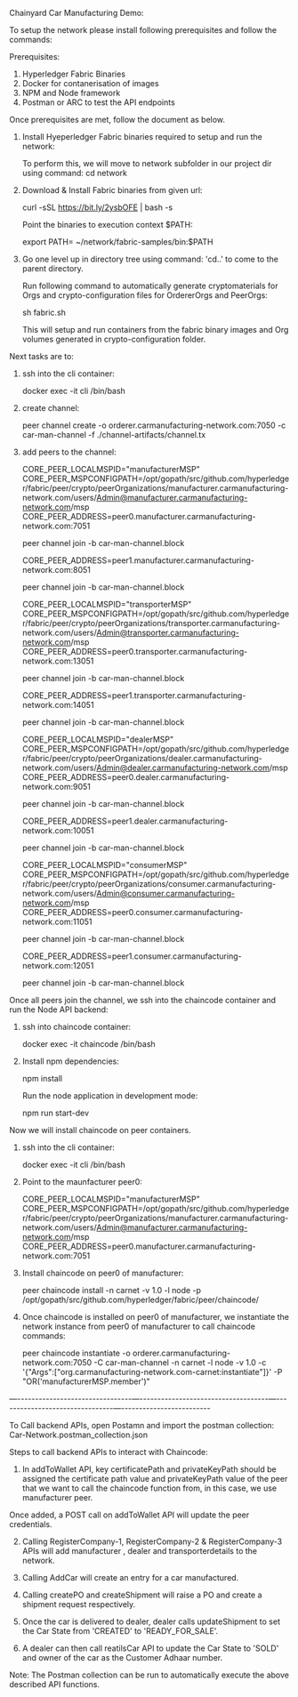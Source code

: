 Chainyard Car Manufacturing Demo:

To setup the network please install following prerequisites and follow the commands:

Prerequisites:

1. Hyperledger Fabric Binaries
2. Docker for contanerisation of images
3. NPM and Node framework
4. Postman or ARC to test the API endpoints

Once prerequisites are met, follow the document as below.

1. Install Hyeperledger Fabric binaries required to setup and run the network:

    To perform this, we will move to network subfolder in our project dir using command: cd network

2. Download & Install Fabric binaries from given url: 

    curl -sSL https://bit.ly/2ysbOFE | bash -s

    Point the binaries to execution context $PATH:

    export PATH= ~/network/fabric-samples/bin:$PATH

3. Go one level up in directory tree using command: 'cd..' to come to the parent directory.

    Run following command to automatically generate cryptomaterials for Orgs and crypto-configuration files for OrdererOrgs and PeerOrgs:

    sh fabric.sh

    This will setup and run containers from the fabric binary images and Org volumes generated in crypto-configuration folder.

Next tasks are to:

1. ssh into the cli container:

    docker exec -it cli /bin/bash 

2. create channel:

    peer channel create -o orderer.carmanufacturing-network.com:7050 -c car-man-channel -f ./channel-artifacts/channel.tx

3. add peers to the channel:

    CORE_PEER_LOCALMSPID="manufacturerMSP"
    CORE_PEER_MSPCONFIGPATH=/opt/gopath/src/github.com/hyperledger/fabric/peer/crypto/peerOrganizations/manufacturer.carmanufacturing-network.com/users/Admin@manufacturer.carmanufacturing-network.com/msp
    CORE_PEER_ADDRESS=peer0.manufacturer.carmanufacturing-network.com:7051

    peer channel join -b car-man-channel.block

    CORE_PEER_ADDRESS=peer1.manufacturer.carmanufacturing-network.com:8051

    peer channel join -b car-man-channel.block

    CORE_PEER_LOCALMSPID="transporterMSP"
    CORE_PEER_MSPCONFIGPATH=/opt/gopath/src/github.com/hyperledger/fabric/peer/crypto/peerOrganizations/transporter.carmanufacturing-network.com/users/Admin@transporter.carmanufacturing-network.com/msp
    CORE_PEER_ADDRESS=peer0.transporter.carmanufacturing-network.com:13051

    peer channel join -b car-man-channel.block

    CORE_PEER_ADDRESS=peer1.transporter.carmanufacturing-network.com:14051
    
    peer channel join -b car-man-channel.block

    CORE_PEER_LOCALMSPID="dealerMSP"
    CORE_PEER_MSPCONFIGPATH=/opt/gopath/src/github.com/hyperledger/fabric/peer/crypto/peerOrganizations/dealer.carmanufacturing-network.com/users/Admin@dealer.carmanufacturing-network.com/msp
    CORE_PEER_ADDRESS=peer0.dealer.carmanufacturing-network.com:9051

    peer channel join -b car-man-channel.block

    CORE_PEER_ADDRESS=peer1.dealer.carmanufacturing-network.com:10051
    
    peer channel join -b car-man-channel.block

    CORE_PEER_LOCALMSPID="consumerMSP"
    CORE_PEER_MSPCONFIGPATH=/opt/gopath/src/github.com/hyperledger/fabric/peer/crypto/peerOrganizations/consumer.carmanufacturing-network.com/users/Admin@consumer.carmanufacturing-network.com/msp
    CORE_PEER_ADDRESS=peer0.consumer.carmanufacturing-network.com:11051

    peer channel join -b car-man-channel.block

    CORE_PEER_ADDRESS=peer1.consumer.carmanufacturing-network.com:12051
    
    peer channel join -b car-man-channel.block

Once all peers join the channel, we ssh into the chaincode container and run the Node API backend:

1. ssh into chaincode container:

    docker exec -it chaincode /bin/bash					

2. Install npm dependencies:

    npm install

    Run the node application in development mode:

    npm run start-dev

Now we will install chaincode on peer containers.

1. ssh into the cli container:

    docker exec -it cli /bin/bash 

2. Point to the maunfacturer peer0:

    CORE_PEER_LOCALMSPID="manufacturerMSP"
    CORE_PEER_MSPCONFIGPATH=/opt/gopath/src/github.com/hyperledger/fabric/peer/crypto/peerOrganizations/manufacturer.carmanufacturing-network.com/users/Admin@manufacturer.carmanufacturing-network.com/msp
    CORE_PEER_ADDRESS=peer0.manufacturer.carmanufacturing-network.com:7051

3. Install chaincode on peer0 of manufacturer:

    peer chaincode install -n carnet -v 1.0 -l node -p /opt/gopath/src/github.com/hyperledger/fabric/peer/chaincode/

4. Once chaincode is installed on peer0 of manufacturer, we instantiate the network instance from peer0 of manufacturer to call  chaincode commands:
					
    peer chaincode instantiate -o orderer.carmanufacturing-network.com:7050 -C car-man-channel -n carnet -l node -v 1.0 -c '{"Args":["org.carmanufacturing-network.com-carnet:instantiate"]}' -P "OR('manufacturerMSP.member')"	

—--------------------------------—------------------------------------—--------------------------------—-------------------------

To Call backend APIs, open Postamn and import the postman collection: Car-Network.postman_collection.json

Steps to call backend APIs to interact with Chaincode:

1. In addToWallet API, key certificatePath and privateKeyPath should be assigned the certificate path value and privateKeyPath value of the peer that we want to call the chaincode function from, in this case, we use manufacturer peer.

Once added, a POST call on addToWallet API will update the peer credentials.

2. Calling RegisterCompany-1, RegisterCompany-2 & RegisterCompany-3 APIs will add manufacturer , dealer and transporterdetails to the network.

3. Calling AddCar will create an entry for a car manufactured.

4. Calling createPO and createShipment will raise a PO and create a shipment request respectively.

5. Once the car is delivered to dealer, dealer calls updateShipment to set the Car State from 'CREATED' to 'READY_FOR_SALE'.

6. A dealer can then call reatilsCar API to update the Car State to 'SOLD' and owner of the car as the Customer Adhaar number.

Note: The Postman collection can be run to automatically execute the above described API functions.

